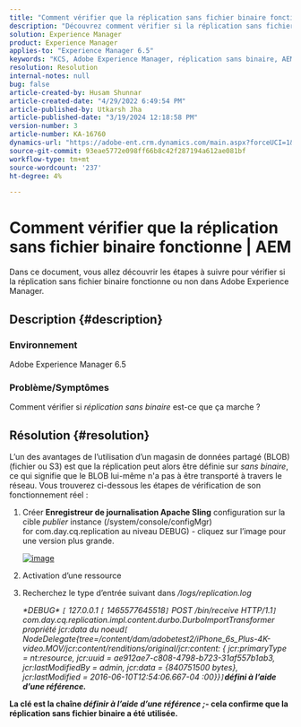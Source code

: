```yaml
---
title: "Comment vérifier que la réplication sans fichier binaire fonctionne | AEM"
description: "Découvrez comment vérifier si la réplication sans fichier binaire fonctionne ou non dans Adobe Experience Manager."
solution: Experience Manager
product: Experience Manager
applies-to: "Experience Manager 6.5"
keywords: "KCS, Adobe Experience Manager, réplication sans binaire, AEM"
resolution: Resolution
internal-notes: null
bug: false
article-created-by: Husam Shunnar
article-created-date: "4/29/2022 6:49:54 PM"
article-published-by: Utkarsh Jha
article-published-date: "3/19/2024 12:18:58 PM"
version-number: 3
article-number: KA-16760
dynamics-url: "https://adobe-ent.crm.dynamics.com/main.aspx?forceUCI=1&pagetype=entityrecord&etn=knowledgearticle&id=5df78e22-edc7-ec11-a7b6-0022480a1d64"
source-git-commit: 93eae5772e098ff66b8c42f287194a612ae081bf
workflow-type: tm+mt
source-wordcount: '237'
ht-degree: 4%

---
```


# Comment vérifier que la réplication sans fichier binaire fonctionne | AEM


Dans ce document, vous allez découvrir les étapes à suivre pour vérifier si la réplication sans fichier binaire fonctionne ou non dans Adobe Experience Manager.

## Description {#description}


### <b>Environnement</b>

Adobe Experience Manager 6.5



### <b>Problème/Symptômes</b>

Comment vérifier si *réplication sans binaire* est-ce que ça marche ?


## Résolution {#resolution}


L’un des avantages de l’utilisation d’un magasin de données partagé (BLOB) (fichier ou S3) est que la réplication peut alors être définie sur *sans binaire*, ce qui signifie que le BLOB lui-même n&#39;a pas à être transporté à travers le réseau. Vous trouverez ci-dessous les étapes de vérification de son fonctionnement réel :

1. Créer <b>Enregistreur de journalisation Apache Sling</b> configuration sur la cible *publier* instance (/system/console/configMgr) for com.day.cq.replication au niveau DEBUG) - cliquez sur l’image pour une version plus grande.<br>

   [![image](https://64.media.tumblr.com/7399cc8fc96a1bb17456e9aff2af2999/tumblr_inline_p9j3kgHl8K1r414c2_500.png)](https://href.li/?http://jayan.kandathil.ca/CQ-OPS/aem62/LoggingLogger-Replication.png)
2. Activation d’une ressource


3. Recherchez le type d’entrée suivant dans */logs/replication.log*

   *\*DEBUG\* `[` 127.0.0.1 `[` 1465577645518`]`  POST /bin/receive HTTP/1.1`]`  com.day.cq.replication.impl.content.durbo.DurboImportTransformer propriété jcr:data du noeud`[` NodeDelegate{tree=/content/dam/adobetest2/iPhone_6s_Plus-4K-video.MOV/jcr:content/renditions/original/jcr:content: { jcr:primaryType = nt:resource, jcr:uuid = ae912ae7-c808-4798-b723-31af557b1ab3, jcr:lastModifiedBy = admin, jcr:data = {840751500 bytes}, jcr:lastModified = 2016-06-10T12:54:06.667-04 :00}}`]`<b>défini à l’aide d’une référence.*


La clé est la chaîne *définir à l’aide d’une référence ;*- cela confirme que la réplication sans fichier binaire a été utilisée.



